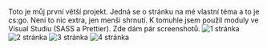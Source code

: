 Toto je můj první větší projekt. Jedná se o stránku na mé vlastní téma a to je cs:go. 
Není to nic extra, jen menší shrnutí. 
K tomuhle jsem použil moduly ve Visual Studiu (SASS a Prettier). 
Zde dám pár screenshotů.
![1 stránka](https://user-images.githubusercontent.com/92738343/155015527-b2b9b260-8625-4e7c-8d7b-ecb160022cbe.png)
![2 stránka](https://user-images.githubusercontent.com/92738343/155015540-a8430be7-f642-4485-8509-cf22a4d6185e.png)
![3 stránka](https://user-images.githubusercontent.com/92738343/155015552-031aa72c-4b17-4dff-8846-51e8dbbf17f2.png)
![4 stránka](https://user-images.githubusercontent.com/92738343/155015559-9bdaa77b-6543-4f4f-bf9b-57233ecf4a9d.png)
